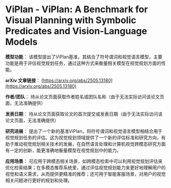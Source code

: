 # ViPlan - ViPlan: A Benchmark for Visual Planning with Symbolic Predicates and Vision-Language Models

**模型功能**：
该模型提出了ViPlan基准，其结合了符号谓词和视觉语言模型，主要功能是用于评估视觉规划任务，通过这种方式来衡量相关模型在视觉规划方面的性能。

**arXiv 文章链接**：
[https://arxiv.org/abs/2505.13180](https://arxiv.org/abs/2505.13180)

**作者/团队**：
待从论文页面获取作者姓名或团队名称（由于无法实际访问该论文页面，无法准确提供）

**发表日期**：
待从论文页面获取论文的首次提交或发表日期（由于无法实际访问该论文页面，无法准确提供）

**研究进展**：
提出了一个新的基准ViPlan，将符号谓词和视觉语言模型相结合用于视觉规划任务的评估。这为视觉规划领域提供了一个新的评估标准和研究方向，有助于推动视觉规划相关技术的发展，在自然语言处理和计算机视觉跨模态研究方面有一定的创新，能更准确地衡量模型在视觉规划中的能力。

**应用场景**：
可应用于跨模态相关场景，如跨模态检索中可以利用视觉规划评估来优化检索结果；在多模态推荐系统里，通过评估视觉规划能力来更好地理解用户的视觉和语义需求，从而提供更精准的推荐；还可用于智能客服场景，对用户的视觉相关问题进行更好的规划和处理。